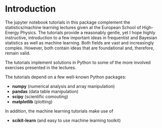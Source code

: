 # Introduction
The jupyter notebook tutorials in this package complement the statistics/machine learning lectures given at the European School of High-Energy Physics. The tutorials provide a reasonably gentle, yet I hope highly instructive, introduction to a few important ideas in frequentist and Bayesian statistics as well as machine learning. Both fields are vast and increasingly complex. However, both contain ideas that are foundational and, therefore, remain valid. 

The tutorials implement solutions in Python to some of the more involved exercises presented in the lectures. 

The tutorials depend on a few well-known Python packages: 
  * __numpy__   (numerical analysis and array manipulation)
  * __pandas__  (data table manipulation)
  * __scipy__   (scientific comouting)
  * __matplotlib__ (plotting)
  
In addition, the machine learning tutorials make use of  
  * __scikit-learn__ (and easy to use machine learning toolkit)
